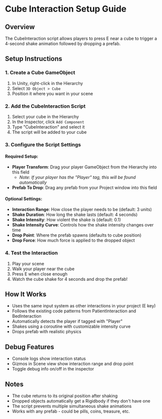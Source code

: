 # Cube Interaction Setup Guide

## Overview
The CubeInteraction script allows players to press E near a cube to trigger a 4-second shake animation followed by dropping a prefab.

## Setup Instructions

### 1. Create a Cube GameObject
1. In Unity, right-click in the Hierarchy
2. Select `3D Object > Cube`
3. Position it where you want in your scene

### 2. Add the CubeInteraction Script
1. Select your cube in the Hierarchy
2. In the Inspector, click `Add Component`
3. Type "CubeInteraction" and select it
4. The script will be added to your cube

### 3. Configure the Script Settings

#### Required Setup:
- **Player Transform**: Drag your player GameObject from the Hierarchy into this field
  - *Note: If your player has the "Player" tag, this will be found automatically*
- **Prefab To Drop**: Drag any prefab from your Project window into this field

#### Optional Settings:
- **Interaction Range**: How close the player needs to be (default: 3 units)
- **Shake Duration**: How long the shake lasts (default: 4 seconds)
- **Shake Intensity**: How violent the shake is (default: 0.1)
- **Shake Intensity Curve**: Controls how the shake intensity changes over time
- **Drop Point**: Where the prefab spawns (defaults to cube position)
- **Drop Force**: How much force is applied to the dropped object

### 4. Test the Interaction
1. Play your scene
2. Walk your player near the cube
3. Press E when close enough
4. Watch the cube shake for 4 seconds and drop the prefab!

## How It Works
- Uses the same input system as other interactions in your project (E key)
- Follows the existing code patterns from PatientInteraction and BedInteraction
- Automatically detects the player if tagged with "Player"
- Shakes using a coroutine with customizable intensity curve
- Drops prefab with realistic physics

## Debug Features
- Console logs show interaction status
- Gizmos in Scene view show interaction range and drop point
- Toggle debug info on/off in the inspector

## Notes
- The cube returns to its original position after shaking
- Dropped objects automatically get a Rigidbody if they don't have one
- The script prevents multiple simultaneous shake animations
- Works with any prefab - could be pills, coins, treasure, etc.
